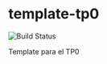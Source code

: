 # template-tp0
![Build Status](https://travis-ci.org/NahueSosa/template-tp0.svg?branch=masterr) 

Template para el TP0

